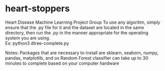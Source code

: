 # heart-stoppers
Heart Disease Machine Learning Project Group
To use any algoritim, simply ensure that the .py file for it and the dataset are located in the same directory, then run the .py in the manner appropriate for the operating system you are using.  
Ex: python3 dtree-complete.py

Notes:
Packages that are necessary to install are sklearn, seaborn, numpy, pandas, matplotlib, and os
Random Forest classifier can take up to 30 minutes to complete based on your computer hardware
